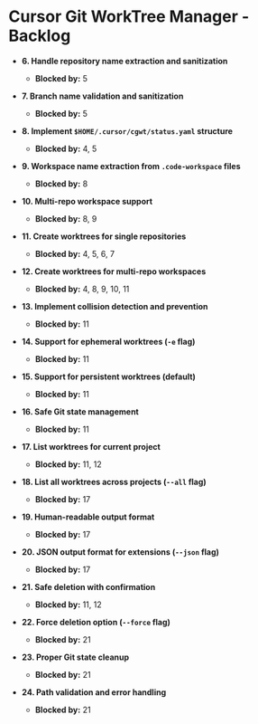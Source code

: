 # Cursor Git WorkTree Manager - Backlog

- **6. Handle repository name extraction and sanitization**
  - **Blocked by:** 5

- **7. Branch name validation and sanitization**
  - **Blocked by:** 5

- **8. Implement `$HOME/.cursor/cgwt/status.yaml` structure**
  - **Blocked by:** 4, 5

- **9. Workspace name extraction from `.code-workspace` files**
  - **Blocked by:** 8

- **10. Multi-repo workspace support**
  - **Blocked by:** 8, 9

- **11. Create worktrees for single repositories**
  - **Blocked by:** 4, 5, 6, 7

- **12. Create worktrees for multi-repo workspaces**
  - **Blocked by:** 4, 8, 9, 10, 11

- **13. Implement collision detection and prevention**
  - **Blocked by:** 11

- **14. Support for ephemeral worktrees (`-e` flag)**
  - **Blocked by:** 11

- **15. Support for persistent worktrees (default)**
  - **Blocked by:** 11

- **16. Safe Git state management**
  - **Blocked by:** 11

- **17. List worktrees for current project**
  - **Blocked by:** 11, 12

- **18. List all worktrees across projects (`--all` flag)**
  - **Blocked by:** 17

- **19. Human-readable output format**
  - **Blocked by:** 17

- **20. JSON output format for extensions (`--json` flag)**
  - **Blocked by:** 17

- **21. Safe deletion with confirmation**
  - **Blocked by:** 11, 12

- **22. Force deletion option (`--force` flag)**
  - **Blocked by:** 21

- **23. Proper Git state cleanup**
  - **Blocked by:** 21

- **24. Path validation and error handling**
  - **Blocked by:** 21
